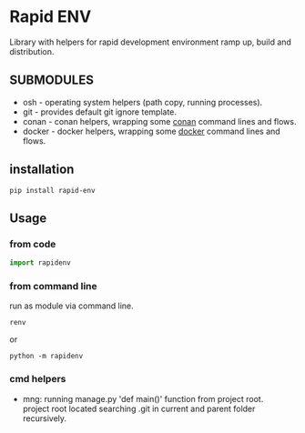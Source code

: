 # Rapid ENV
Library with helpers for rapid development environment ramp up, build and distribution. 

## SUBMODULES
* osh - operating system helpers (path copy, running processes).
* git - provides default git ignore template.
* conan - conan helpers, wrapping some [conan](https://conan.io/) command lines and flows.
* docker - docker helpers, wrapping some [docker](https://www.docker.com/) command lines and flows.

## installation
```commandline
pip install rapid-env
```

## Usage
### from code
``` python
import rapidenv
```

### from command line
run as module via command line.
```commandline
renv
```
or
```commandline
python -m rapidenv
```

### cmd helpers
- mng: running manage.py 'def main()' function from project root.  
  project root located searching .git in current and parent folder recursively.
  